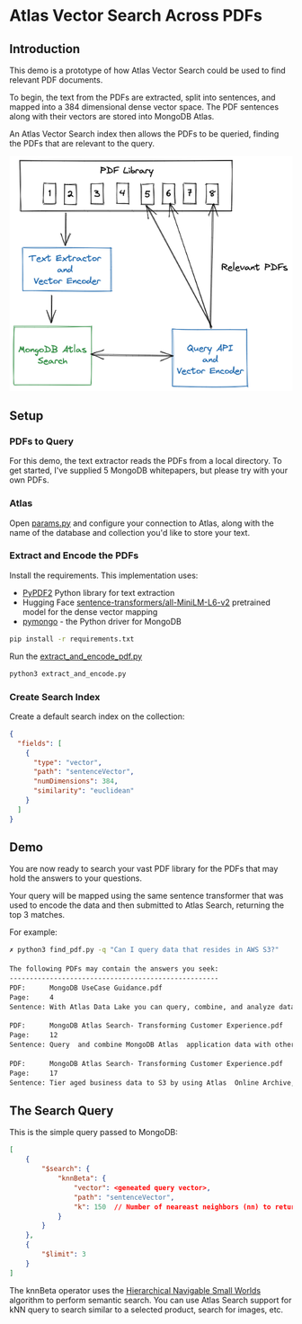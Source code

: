 # Atlas Vector Search Across PDFs
## Introduction
This demo is a prototype of how Atlas Vector Search  could be used to find relevant PDF documents. 

To begin, the text from the PDFs are extracted, split into sentences, and mapped into a 384 dimensional dense vector space. The PDF sentences along with their vectors are stored into MongoDB Atlas.

An Atlas Vector Search index then allows the PDFs to be queried, finding the PDFs that are relevant to the query. 


![Architecture](images/architecture.png)


## Setup
### PDFs to Query
For this demo, the text extractor reads the PDFs from a local directory. To get started, I've supplied 5 MongoDB whitepapers, but please try with your own PDFs.

### Atlas
Open [params.py](params.py) and configure your connection to Atlas, along with the name of the database and collection you'd like to store your text. 
### Extract and Encode the PDFs
Install the requirements. This implementation uses:
* [PyPDF2](https://github.com/py-pdf/PyPDF2)    Python library for text extraction
* Hugging Face [sentence-transformers/all-MiniLM-L6-v2](https://huggingface.co/sentence-transformers/all-MiniLM-L6-v2) pretrained model for the dense vector mapping
* [pymongo](https://pypi.org/project/pymongo/) - the Python driver for MongoDB

```zsh
pip install -r requirements.txt
```



Run the [extract_and_encode_pdf.py](extract_and_encode_pdf.py)
```python
python3 extract_and_encode.py
```
### Create Search Index
Create a default search index on the collection:
```json
{
  "fields": [
    {
      "type": "vector",
      "path": "sentenceVector",
      "numDimensions": 384,
      "similarity": "euclidean"
    }
  ]
}
```

## Demo
You are now ready to search your vast PDF library for the PDFs that may hold the answers to your questions.

Your query will be mapped using the same sentence transformer that was used to encode the data and then submitted to Atlas Search, returning the top 3 matches.

For example:

```zsh
✗ python3 find_pdf.py -q "Can I query data that resides in AWS S3?"

The following PDFs may contain the answers you seek:
----------------------------------------------------
PDF:      MongoDB UseCase Guidance.pdf
Page:     4
Sentence: With Atlas Data Lake you can query, combine, and analyze data across AWS S3 and MongoDB Atlas Databases without complex integrations, working with data in its native format using the MongoDB Query API. 

PDF:      MongoDB Atlas Search- Transforming Customer Experience.pdf
Page:     12
Sentence: Query  and combine MongoDB Atlas  application data with other data  assets stored on Amazon S3. 

PDF:      MongoDB Atlas Search- Transforming Customer Experience.pdf
Page:     17
Sentence: Tier aged business data to S3 by using Atlas  Online Archive, then federate queries across  storage tiers via Atlas Data Lake. 
```

## The Search Query
This is the simple query passed to MongoDB:

```json
[
    {
        "$search": {
            "knnBeta": {
                "vector": <geneated query vector>,
                "path": "sentenceVector",
                "k": 150  // Number of neareast neighbors (nn) to return 
            }
        }
    },
    {
        "$limit": 3      
    }
]
```

The knnBeta operator uses the [Hierarchical Navigable Small Worlds](https://arxiv.org/abs/1603.09320) algorithm to perform semantic search. You can use Atlas Search support for kNN query to search similar to a selected product, search for images, etc.




